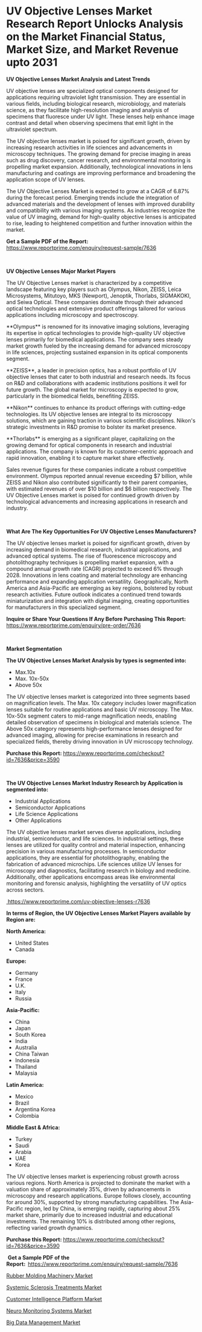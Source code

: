 <p><h1>UV Objective Lenses Market Research Report Unlocks Analysis on the Market Financial Status, Market Size, and Market Revenue upto 2031</h1></p><p><strong>UV Objective Lenses Market Analysis and Latest Trends</strong></p>
<p><p>UV objective lenses are specialized optical components designed for applications requiring ultraviolet light transmission. They are essential in various fields, including biological research, microbiology, and materials science, as they facilitate high-resolution imaging and analysis of specimens that fluoresce under UV light. These lenses help enhance image contrast and detail when observing specimens that emit light in the ultraviolet spectrum.</p><p>The UV objective lenses market is poised for significant growth, driven by increasing research activities in life sciences and advancements in microscopy techniques. The growing demand for precise imaging in areas such as drug discovery, cancer research, and environmental monitoring is propelling market expansion. Additionally, technological innovations in lens manufacturing and coatings are improving performance and broadening the application scope of UV lenses.</p><p>The UV Objective Lenses Market is expected to grow at a CAGR of 6.87% during the forecast period. Emerging trends include the integration of advanced materials and the development of lenses with improved durability and compatibility with various imaging systems. As industries recognize the value of UV imaging, demand for high-quality objective lenses is anticipated to rise, leading to heightened competition and further innovation within the market.</p></p>
<p><strong>Get a Sample PDF of the Report:&nbsp;</strong> <a href="https://www.reportprime.com/enquiry/request-sample/7636?utm_campaign=83&utm_medium=2&utm_source=Github&utm_content=ia&utm_term=25112024&utm_id=uv-objective-lenses">https://www.reportprime.com/enquiry/request-sample/7636</a></p>
<p>&nbsp;</p>
<p><strong>UV Objective Lenses Major Market Players</strong></p>
<p><p>The UV Objective Lenses market is characterized by a competitive landscape featuring key players such as Olympus, Nikon, ZEISS, Leica Microsystems, Mitutoyo, MKS (Newport), Jenoptik, Thorlabs, SIGMAKOKI, and Seiwa Optical. These companies dominate through their advanced optical technologies and extensive product offerings tailored for various applications including microscopy and spectroscopy.</p><p>**Olympus** is renowned for its innovative imaging solutions, leveraging its expertise in optical technologies to provide high-quality UV objective lenses primarily for biomedical applications. The company sees steady market growth fueled by the increasing demand for advanced microscopy in life sciences, projecting sustained expansion in its optical components segment.</p><p>**ZEISS**, a leader in precision optics, has a robust portfolio of UV objective lenses that cater to both industrial and research needs. Its focus on R&D and collaborations with academic institutions positions it well for future growth. The global market for microscopy is expected to grow, particularly in the biomedical fields, benefiting ZEISS.</p><p>**Nikon** continues to enhance its product offerings with cutting-edge technologies. Its UV objective lenses are integral to its microscopy solutions, which are gaining traction in various scientific disciplines. Nikon's strategic investments in R&D promise to bolster its market presence.</p><p>**Thorlabs** is emerging as a significant player, capitalizing on the growing demand for optical components in research and industrial applications. The company is known for its customer-centric approach and rapid innovation, enabling it to capture market share effectively.</p><p>Sales revenue figures for these companies indicate a robust competitive environment. Olympus reported annual revenue exceeding $7 billion, while ZEISS and Nikon also contributed significantly to their parent companies, with estimated revenues of over $10 billion and $6 billion respectively. The UV Objective Lenses market is poised for continued growth driven by technological advancements and increasing applications in research and industry.</p></p>
<p>&nbsp;</p>
<p><strong>What Are The Key Opportunities For UV Objective Lenses Manufacturers?</strong></p>
<p><p>The UV objective lenses market is poised for significant growth, driven by increasing demand in biomedical research, industrial applications, and advanced optical systems. The rise of fluorescence microscopy and photolithography techniques is propelling market expansion, with a compound annual growth rate (CAGR) projected to exceed 6% through 2028. Innovations in lens coating and material technology are enhancing performance and expanding application versatility. Geographically, North America and Asia-Pacific are emerging as key regions, bolstered by robust research activities. Future outlook indicates a continued trend towards miniaturization and integration with digital imaging, creating opportunities for manufacturers in this specialized segment.</p></p>
<p><strong>Inquire or Share Your Questions If Any Before Purchasing This Report:</strong> <a href="https://www.reportprime.com/enquiry/pre-order/7636?utm_campaign=83&utm_medium=2&utm_source=Github&utm_content=ia&utm_term=25112024&utm_id=uv-objective-lenses">https://www.reportprime.com/enquiry/pre-order/7636</a></p>
<p>&nbsp;</p>
<p><strong>Market Segmentation</strong></p>
<p><strong>The UV Objective Lenses Market Analysis by types is segmented into:</strong></p>
<p><ul><li>Max.10x</li><li>Max. 10x-50x</li><li>Above 50x</li></ul></p>
<p><p>The UV objective lenses market is categorized into three segments based on magnification levels. The Max. 10x category includes lower magnification lenses suitable for routine applications and basic UV microscopy. The Max. 10x-50x segment caters to mid-range magnification needs, enabling detailed observation of specimens in biological and materials science. The Above 50x category represents high-performance lenses designed for advanced imaging, allowing for precise examinations in research and specialized fields, thereby driving innovation in UV microscopy technology.</p></p>
<p><strong>Purchase this Report:&nbsp;</strong><a href="https://www.reportprime.com/checkout?id=7636&price=3590&utm_campaign=83&utm_medium=2&utm_source=Github&utm_content=ia&utm_term=25112024&utm_id=uv-objective-lenses">https://www.reportprime.com/checkout?id=7636&price=3590</a></p>
<p>&nbsp;</p>
<p><strong>The UV Objective Lenses Market Industry Research by Application is segmented into:</strong></p>
<p><ul><li>Industrial Applications</li><li>Semiconductor Applications</li><li>Life Science Applications</li><li>Other Applications</li></ul></p>
<p><p>The UV objective lenses market serves diverse applications, including industrial, semiconductor, and life sciences. In industrial settings, these lenses are utilized for quality control and material inspection, enhancing precision in various manufacturing processes. In semiconductor applications, they are essential for photolithography, enabling the fabrication of advanced microchips. Life sciences utilize UV lenses for microscopy and diagnostics, facilitating research in biology and medicine. Additionally, other applications encompass areas like environmental monitoring and forensic analysis, highlighting the versatility of UV optics across sectors.</p></p>
<p><a href="https://www.reportprime.com/uv-objective-lenses-r7636?utm_campaign=83&utm_medium=2&utm_source=Github&utm_content=ia&utm_term=25112024&utm_id=uv-objective-lenses">&nbsp;https://www.reportprime.com/uv-objective-lenses-r7636</a></p>
<p><strong>In terms of Region, the UV Objective Lenses Market Players available by Region are:</strong></p>
<p>
    <p> <strong> North America: </strong>
        <ul>
            <li>United States</li>
            <li>Canada</li>
        </ul>
        </p> 
    <p> <strong> Europe: </strong>
        <ul>
            <li>Germany</li>
            <li>France</li>
            <li>U.K.</li>
            <li>Italy</li>
            <li>Russia</li>
        </ul>
        </p> 
    <p> <strong> Asia-Pacific: </strong>
        <ul>
            <li>China</li>
            <li>Japan</li>
            <li>South Korea</li>
            <li>India</li>
            <li>Australia</li>
            <li>China Taiwan</li>
            <li>Indonesia</li>
            <li>Thailand</li>
            <li>Malaysia</li>
        </ul>
        </p> 
    <p> <strong> Latin America: </strong>
        <ul>
            <li>Mexico</li>
            <li>Brazil</li>
            <li>Argentina Korea</li>
            <li>Colombia</li>
        </ul>
        </p> 
    <p> <strong> Middle East & Africa: </strong>
        <ul>
            <li>Turkey</li>
            <li>Saudi</li>
            <li>Arabia</li>
            <li>UAE</li>
            <li>Korea</li>
        </ul>
    </p>
    </p>
<p><p>The UV objective lenses market is experiencing robust growth across various regions. North America is projected to dominate the market with a valuation share of approximately 35%, driven by advancements in microscopy and research applications. Europe follows closely, accounting for around 30%, supported by strong manufacturing capabilities. The Asia-Pacific region, led by China, is emerging rapidly, capturing about 25% market share, primarily due to increased industrial and educational investments. The remaining 10% is distributed among other regions, reflecting varied growth dynamics.</p></p>
<p><strong>Purchase this Report: </strong><a href="https://www.reportprime.com/checkout?id=7636&price=3590&utm_campaign=83&utm_medium=2&utm_source=Github&utm_content=ia&utm_term=25112024&utm_id=uv-objective-lenses">https://www.reportprime.com/checkout?id=7636&price=3590</a></p>
<p>&nbsp;<strong>Get a Sample PDF of the Report:&nbsp;&nbsp;</strong><a href="https://www.reportprime.com/enquiry/request-sample/7636?utm_campaign=83&utm_medium=2&utm_source=Github&utm_content=ia&utm_term=25112024&utm_id=uv-objective-lenses">https://www.reportprime.com/enquiry/request-sample/7636</a></p>
<p><strong></strong></p>
<p><p><a href="https://github.com/carmelacoderre833/Market-Research-Report-List-1/blob/main/rubber-molding-machinery-market.md?utm_campaign=83&utm_medium=2&utm_source=Github&utm_content=ia&utm_term=25112024&utm_id=uv-objective-lenses">Rubber Molding Machinery Market</a></p><p><a href="https://issuu.com/reportprime-2/docs/systemic-sclerosis-treatments-marke_61e5efaeed60b9?utm_campaign=83&utm_medium=2&utm_source=Github&utm_content=ia&utm_term=25112024&utm_id=uv-objective-lenses">Systemic Sclerosis Treatments Market</a></p><p><a href="https://www.linkedin.com/pulse/investment-potential-customer-intelligence-platform-market-tdf7e?utm_campaign=83&utm_medium=2&utm_source=Github&utm_content=ia&utm_term=25112024&utm_id=uv-objective-lenses">Customer Intelligence Platform Market</a></p><p><a href="https://issuu.com/reportprime-2/docs/neuro-monitoring-systems-market-siz_5744fb2cbef3d2?utm_campaign=83&utm_medium=2&utm_source=Github&utm_content=ia&utm_term=25112024&utm_id=uv-objective-lenses">Neuro Monitoring Systems Market</a></p><p><a href="https://www.linkedin.com/pulse/revenue-market-trends-big-data-management-projected-64-71xte?utm_campaign=83&utm_medium=2&utm_source=Github&utm_content=ia&utm_term=25112024&utm_id=uv-objective-lenses">Big Data Management Market</a></p></p>